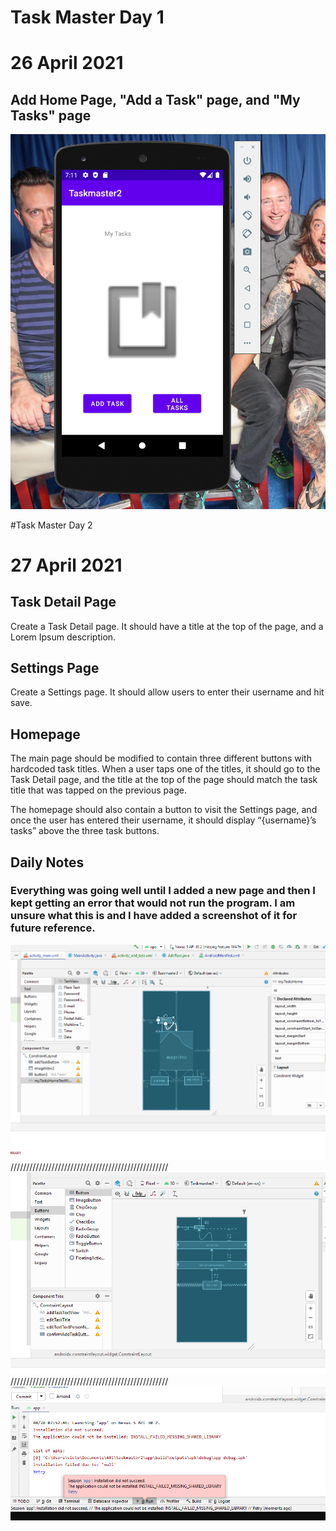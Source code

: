 # Task Master Day 1 
# 26 April 2021
## Add Home Page, "Add a Task" page, and "My Tasks" page
![Task Master Day 1](screenshots/TaskMasterDay1.png)

#Task Master Day 2
# 27 April 2021
## Task Detail Page
Create a Task Detail page. It should have a title at the top of the page, and a Lorem Ipsum description.

## Settings Page
Create a Settings page. It should allow users to enter their username and hit save.

## Homepage
The main page should be modified to contain three different buttons with hardcoded task titles. When a user taps one of the titles, it should go to the Task Detail page, and the title at the top of the page should match the task title that was tapped on the previous page.

The homepage should also contain a button to visit the Settings page, and once the user has entered their username, it should display “{username}’s tasks” above the three task buttons.

## Daily Notes
### Everything was going well until I added a new page and then I kept getting an error that would not run the program.  I am unsure what this is and I have added a screenshot of it for future reference.  

![Day2pg1](screenshots/Day2pg1.png)
//////////////////////////////////////////////////
![Day2pg2](screenshots/Day2pg2.png)
//////////////////////////////////////////////////
![Error](screenshots/androidError.png)

